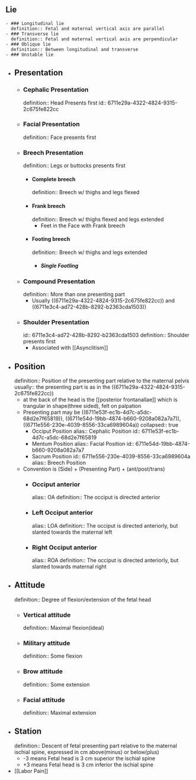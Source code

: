 ## Lie
	- ### Longitudinal lie
	  definition:: Fetal and maternal vertical axis are parallel
	- ### Transverse lie
	  definition:: Fetal and maternal vertical axis are perpendicular
	- ### Oblique lie
	  definition:: Between longitudinal and transverse
	- ### Unstable lie
- ## Presentation
	- ### Cephalic Presentation
	  definition:: Head Presents first
	  id:: 6711e29a-4322-4824-9315-2c675fe822cc
	- ### Facial Presentation
	  definition:: Face presents first
	- ### Breech Presentation
	  definition:: Legs or buttocks presents first
		- #### Complete breech
		  definition:: Breech w/ thighs and legs flexed
		- #### Frank breech
		  definition:: Breech w/ thighs flexed and legs extended
			- Feet in the Face with Frank breech
		- #### Footing breech
		  definition:: Breech w/ thighs and legs extended
			- ##### Single Footling
	- ### Compound Presentation
	  definition:: More than one presenting part
		- Usually ((6711e29a-4322-4824-9315-2c675fe822cc)) and ((6711e3c4-ad72-428b-8292-b2363cda1503))
	- ### Shoulder Presentation
	  id:: 6711e3c4-ad72-428b-8292-b2363cda1503
	  definition:: Shoulder presents first
		- Associated with [[Asynclitism]]
- ## Position
  definition:: Position of the presenting part relative to the maternal pelvis
  usually:: the presenting part is as in the ((6711e29a-4322-4824-9315-2c675fe822cc))
	- at the back of the head is the [[posterior frontanallae]] which is trangular in shape(three sided), felt on palpation
	- Presenting part may be ((6711e53f-ec1b-4d7c-a5dc-68d2e7f65819)), ((6711e54d-19bb-4874-b660-9208a082a7a7)), ((6711e556-230e-4039-8556-33ca6989604a))
	  collapsed:: true
		- Occiput Position
		  alias:: Cephalic Position
		  id:: 6711e53f-ec1b-4d7c-a5dc-68d2e7f65819
		- Mentum Position
		  alias:: Facial Position
		  id:: 6711e54d-19bb-4874-b660-9208a082a7a7
		- Sacrum Position
		  id:: 6711e556-230e-4039-8556-33ca6989604a
		  alias:: Breech Position
	- Convention is (Side) + (Presenting Part) + (ant/post/trans)
		- ### Occiput anterior
		  alias:: OA
		  definition:: The occiput is directed anterior
		- ### Left Occiput anterior
		  alias:: LOA
		  definition:: The occiput is directed anteriorly, but slanted towards the maternal left
		- ### Right Occiput anterior
		  alias:: ROA
		  definition:: The occiput is directed anteriorly, but slanted towards maternal right
- ## Attitude
  definition:: Degree of flexion/extension of the fetal head
	- ### Vertical attitude
	  definition:: Maximal flexion(ideal)
	- ### Military attitude
	  definition:: Some flexion
	- ### Brow attitude
	  definition:: Some extension
	- ### Facial attitude
	  definition:: Maximal extension
- ## Station
  definition:: Descent of fetal presenting part relative to the maternal ischial spine, expressed in cm above(minus) or below(plus)
	- -3 means Fetal head is 3 cm superior the ischial spine
	- +3 means Fetal head is 3 cm inferior the ischial spine
- [[Labor Pain]]